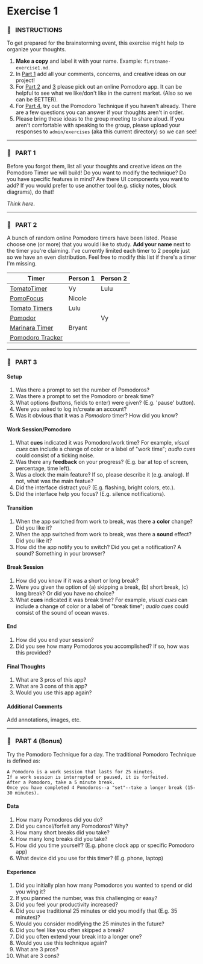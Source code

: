 # Exercise 1


### :tomato: &nbsp; INSTRUCTIONS
To get prepared for the brainstorming event, this exercise might help to organize your thoughts.
1. **Make a copy** and label it with your name. Example: `firstname-exercise1.md`.
2. In [Part 1](#part-1) add all your comments, concerns, and creative ideas on our project!
3. For [Part 2](#part-2) and [3](#part-3) please pick out an online Pomodoro app. It can be helpful to see what we like/don't like in the current market. (Also so we can be BETTER).
4. For [Part 4](#part-4), try out the Pomodoro Technique if you haven't already. There are a few questions you can answer if your thoughts aren't in order. 
5. Please bring these ideas to the group meeting to share aloud. If you aren't comfortable with speaking to the group, please upload your responses to `admin/exercises` (aka this current directory) so we can see!

---

### :tomato: &nbsp; PART 1
Before you forgot them, list all your thoughts and creative ideas on the Pomodoro Timer we will build! Do you want to modify the technique? Do you have specific features in mind? Are there UI components you want to add? If you would prefer to use another tool (e.g. sticky notes, block diagrams), do that!

*Think here*.

---

### :tomato: &nbsp; PART 2
A bunch of random online Pomodoro timers have been listed. Please choose one (or more) that you would like to study. **Add your name** next to the timer you're claiming. I've currently limited each timer to 2 people just so we have an even distribution. Feel free to modify this list if there's a timer I'm missing.

| Timer                                             | Person 1     | Person 2     |
| ------------------------------------------------- | ------------ | ------------ |
| [TomatoTimer](https://tomato-timer.com/)          | Vy           | Lulu         |
| [PomoFocus](https://pomofocus.io/)                | Nicole       |              |
| [Tomato Timers](http://www.tomatotimers.com/)     | Lulu         |              |
| [Pomodor](https://pomodor.app/timer?utm_source=zapier.com&utm_medium=referral&utm_campaign=zapier) |             | Vy           |
| [Marinara Timer](https://www.marinaratimer.com/)  | Bryant       |              |
| [Pomodoro Tracker](https://pomodoro-tracker.com/) |              |              |

---

### :tomato: &nbsp; PART 3

#### Setup
1. Was there a prompt to set the number of Pomodoros? 
2. Was there a prompt to set the Pomodoro or break time? 
3. What options (buttons, fields to enter) were given? (E.g. 'pause' button).
4. Were you asked to log in/create an account?
5. Was it obvious that it was a *Pomodoro* timer? How did you know?

#### Work Session/Pomodoro
1. What **cues** indicated it was Pomodoro/work time? For example, *visual cues* can include a change of color or a label of "work time"; *audio cues* could consist of a ticking noise.
2. Was there any **feedback** on your progress? (E.g. bar at top of screen, percentage, time left).
3. Was a clock the main feature? If so, please describe it (e.g. analog). If not, what was the main featue?
4. Did the interface distract you? (E.g. flashing, bright colors, etc.).
5. Did the interface help you focus? (E.g. silence notifications).

#### Transition
1. When the app switched from work to break, was there a **color** change? Did you like it?
2. When the app switched from work to break, was there a **sound** effect? Did you like it?
3. How did the app notify you to switch? Did you get a notification? A sound? Something in your browser?

#### Break Session
1. How did you know if it was a short or long break?
2. Were you given the option of (a) skipping a break, (b) short break, (c) long break? Or did you have no choice?
3. What **cues** indicated it was break time? For example, *visual cues* can include a change of color or a label of "break time"; *audio cues* could consist of the sound of ocean waves.

#### End
1. How did you end your session?
2. Did you see how many Pomodoros you accomplished? If so, how was this provided?

#### Final Thoughts
1. What are 3 pros of this app?
2. What are 3 cons of this app?
3. Would you use this app again?

#### Additional Comments
Add annotations, images, etc.

---

### :tomato: &nbsp; PART 4 (Bonus)
Try the Pomodoro Technique for a day. The traditional Pomodoro Technique is defined as:
```
A Pomodoro is a work session that lasts for 25 minutes.
If a work session is interrupted or paused, it is forfeited.
After a Pomodoro, take a 5 minute break.
Once you have completed 4 Pomodoros--a "set"--take a longer break (15-30 minutes).
```

#### Data
1. How many Pomodoros did you do?
2. Did you cancel/forfeit any Pomodoros? Why?
3. How many short breaks did you take?
4. How many long breaks did you take?
5. How did you time yourself? (E.g. phone clock app or specific Pomodoro app)
6. What device did you use for this timer? (E.g. phone, laptop)

#### Experience
1. Did you initially plan how many Pomodoros you wanted to spend or did you wing it?
2. If you planned the number, was this challenging or easy?
3. Did you feel your productivity increased?
4. Did you use traditional 25 minutes or did you modify that (E.g. 35 minutes)?
5. Would you consider modifying the 25 minutes in the future?
6. Did you feel like you often skipped a break?
7. Did you often extend your break into a longer one?
8. Would you use this technique again?
9. What are 3 pros?
10. What are 3 cons?
